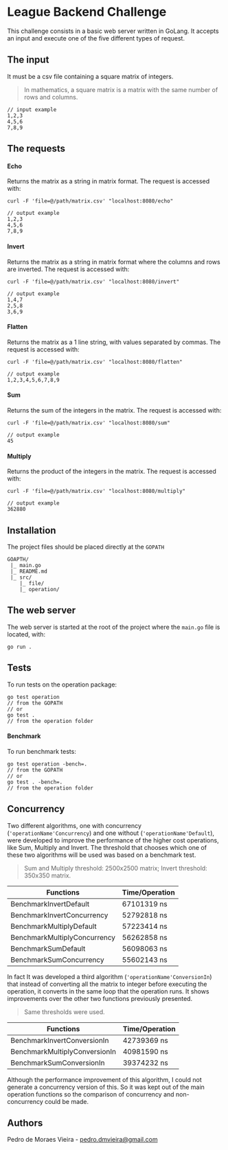# League Backend Challenge

This challenge consists in a basic web server written in GoLang. It accepts an input and execute one of the five 
different types of request.

## The input

It must be a csv file containing a square matrix of integers.
> In mathematics, a square matrix is a matrix with the same number of rows and columns.
```
// input example
1,2,3
4,5,6
7,8,9
```
## The requests

#### Echo
Returns the matrix as a string in matrix format. The request is accessed with:
```
curl -F 'file=@/path/matrix.csv' "localhost:8080/echo"

// output example
1,2,3
4,5,6
7,8,9
``` 

#### Invert
Returns the matrix as a string in matrix format where the columns and rows are inverted. The request is accessed with:
```
curl -F 'file=@/path/matrix.csv' "localhost:8080/invert"

// output example
1,4,7
2,5,8
3,6,9
``` 

#### Flatten
Returns the matrix as a 1 line string, with values separated by commas. The request is accessed with:
```
curl -F 'file=@/path/matrix.csv' "localhost:8080/flatten"

// output example
1,2,3,4,5,6,7,8,9
``` 

#### Sum
Returns the sum of the integers in the matrix. The request is accessed with:
```
curl -F 'file=@/path/matrix.csv' "localhost:8080/sum"

// output example
45
``` 

#### Multiply
Returns the product of the integers in the matrix. The request is accessed with:
```
curl -F 'file=@/path/matrix.csv' "localhost:8080/multiply"

// output example
362880
``` 
## Installation
The project files should be placed directly at the `GOPATH`
```
GOAPTH/
 |_ main.go
 |_ README.md
 |_ src/
    |_ file/
    |_ operation/
```

## The web server
The web server is started at the root of the project where the `main.go` file is located, with:
```
go run .
```

## Tests
To run tests on the operation package:
```
go test operation
// from the GOPATH
// or
go test .
// from the operation folder

```
#### Benchmark
To run benchmark tests:
```
go test operation -bench=.
// from the GOPATH
// or
go test . -bench=.
// from the operation folder

```

## Concurrency
Two different algorithms, one with concurrency (`'operationName'Concurrency`) and one without (`'operationName'Default`), were developed to improve the performance of the higher 
cost operations, like Sum, Multiply and Invert. The threshold that chooses which one of these two algorithms will be 
used was based on a benchmark test.
> Sum and Multiply threshold: 2500x2500 matrix; Invert threshold: 350x350 matrix.

| Functions                    | Time/Operation |
|------------------------------|----------------|
| BenchmarkInvertDefault       | 67101319 ns |
| BenchmarkInvertConcurrency   | 52792818 ns |
| BenchmarkMultiplyDefault     | 57223414 ns |
| BenchmarkMultiplyConcurrency | 56262858 ns |
| BenchmarkSumDefault          | 56098063 ns |
| BenchmarkSumConcurrency      | 55602143 ns |

In fact It was developed a third algorithm (`'operationName'ConversionIn`) that instead of converting all the matrix to integer before 
executing the operation, it converts in the same loop that the operation runs. It shows improvements over the other two 
functions previously presented.
> Same thresholds were used.

| Functions                     | Time/Operation |
|-------------------------------|----------------|
| BenchmarkInvertConversionIn   | 42739369 ns |
| BenchmarkMultiplyConversionIn | 40981590 ns |
| BenchmarkSumConversionIn      | 39374232 ns |

Although the performance improvement of this algorithm, I could not generate a concurrency version of this. So it was kept 
out of the main operation functions so the comparison of concurrency and non-concurrency could be made.
## Authors
Pedro de Moraes Vieira - pedro.dmvieira@gmail.com
